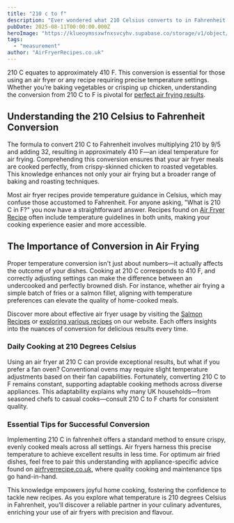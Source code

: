 ```yaml
---
title: "210 c to f"
description: "Ever wondered what 210 Celsius converts to in Fahrenheit for your cooking needs? Let us help you navigate this common kitchen conversion, specifically tailored to enhance your air frying experience. Dive in and discover how simple these adjustments can be for perfecting your recipes."
pubDate: 2025-08-11T00:00:00.000Z
heroImage: "https://klueoymssxwfnxsvcyhv.supabase.co/storage/v1/object/public/md/210-c-to-f-1f2be14b.png"
tags:
  - "measurement"
author: "AirFryerRecipes.co.uk"
---
```


<p id="">210 C equates to approximately 410 F. This conversion is essential for those using an air fryer or any recipe requiring precise temperature settings. Whether you’re baking vegetables or crisping up chicken, understanding the conversion from 210 C to F is pivotal for <a href="https://www.airfryerrecipe.co.uk/air-fryer-conversion-chart" id="">perfect air frying results</a>.</p><h2 id="">Understanding the 210 Celsius to Fahrenheit Conversion</h2><p id="">The formula to convert 210 C to Fahrenheit involves multiplying 210 by 9/5 and adding 32, resulting in approximately 410 F—an ideal temperature for air frying. Comprehending this conversion ensures that your air fryer meals are cooked perfectly, from crispy-skinned chicken to roasted vegetables. This knowledge enhances not only your air frying but a broader range of baking and roasting techniques.</p><p id="">Most air fryer recipes provide temperature guidance in Celsius, which may confuse those accustomed to Fahrenheit. For anyone asking, "What is 210 C in F?" you now have a straightforward answer. Recipes found on <a href="https://www.airfryerrecipe.co.uk/recipe-category/chicken" id="">Air Fryer Recipe</a> often include temperature guidelines in both units, making your cooking experience easier and more accessible.</p><h2 id="">The Importance of Conversion in Air Frying</h2><p id="">Proper temperature conversion isn't just about numbers—it actually affects the outcome of your dishes. Cooking at 210 C corresponds to 410 F, and correctly adjusting settings can make the difference between an undercooked and perfectly browned dish. For instance, whether air frying a simple batch of fries or a salmon fillet, aligning with temperature preferences can elevate the quality of home-cooked meals.</p><p id="">Discover more about effective air fryer usage by visiting the <a href="https://www.airfryerrecipe.co.uk/recipe-category/salmon" id="">Salmon Recipes</a> or <a href="https://www.airfryerrecipe.co.uk/recipes" id="">exploring various recipes</a> on our website. Each offers insights into the nuances of conversion for delicious results every time.</p><h3 id="">Daily Cooking at 210 Degrees Celsius</h3><p id="">Using an air fryer at 210 C can provide exceptional results, but what if you prefer a fan oven? Conventional ovens may require slight temperature adjustments based on their fan capabilities. Fortunately, converting 210 C to F remains constant, supporting adaptable cooking methods across diverse appliances. This adaptability explains why many UK households—from seasoned chefs to casual cooks—consult 210 C to F charts for consistent quality.</p><h3 id="">Essential Tips for Successful Conversion</h3><p id="">Implementing 210 C in fahrenheit offers a standard method to ensure crispy, evenly cooked meals across all settings. Air fryers harness this precise temperature to achieve excellent results in less time. For optimum air fried dishes, feel free to pair this understanding with appliance-specific advice found on <a href="https://www.airfryerrecipe.co.uk/air-fryer-cleaner" id="">airfryerrecipe.co.uk</a>, where quality cooking and maintenance tips go hand-in-hand.</p><p id="">This knowledge empowers joyful home cooking, fostering the confidence to tackle new recipes. As you explore what temperature is 210 degrees Celsius in Fahrenheit, you’ll discover a reliable partner in your culinary adventures, enriching your use of air fryers with precision and flavour.</p>